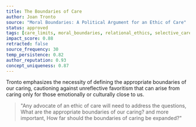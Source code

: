 ```yaml
---
title: The Boundaries of Care
author: Joan Tronto
source: "Moral Boundaries: A Political Argument for an Ethic of Care"
status: approved
tags: [care_limits, moral_boundaries, relational_ethics, selective_care, responsibility]
impact_score: 0.88
retracted: false
source_frequency: 30
temp_persistence: 0.82
author_reputation: 0.93
concept_uniqueness: 0.87
---
```


Tronto emphasizes the necessity of defining the appropriate boundaries of our caring, cautioning against unreflective favoritism that can arise from caring only for those emotionally or culturally close to us.

> "Any advocate of an ethic of care will need to address the questions, What are the appropriate boundaries of our caring? and more important, How far should the boundaries of caring be expanded?"
